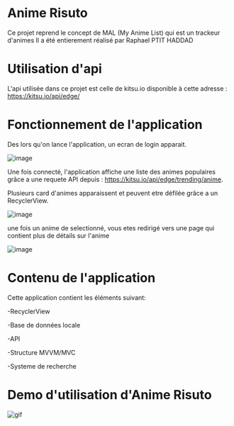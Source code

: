 # Anime Risuto

Ce projet reprend le concept de MAL (My Anime List) qui est un trackeur d'animes
Il a été entierement réalisé par Raphael PTIT HADDAD

# Utilisation d'api
L'api utilisée dans ce projet est celle de kitsu.io disponible à cette adresse : https://kitsu.io/api/edge/

# Fonctionnement de l'application

Des lors qu'on lance l'application, un ecran de login apparait.

![image](https://github.com/BankaiOnegai/Kotlin/blob/master/Capture/Login.PNG)

Une fois connecté, l'application affiche une liste des animes populaires grâce a une requete API depuis : https://kitsu.io/api/edge/trending/anime.

Plusieurs card d'animes apparaissent et peuvent etre défilée grâce a un RecyclerView.

![image](https://github.com/BankaiOnegai/Kotlin/blob/master/Capture/Accueil.PNG)

une fois un anime de selectionné, vous etes redirigé vers une page qui contient plus de détails sur l'anime

![image](https://github.com/BankaiOnegai/Kotlin/blob/master/Capture/Details.PNG)

# Contenu de l'application
Cette application contient les éléments suivant:

-RecyclerView

-Base de données locale

-API

-Structure MVVM/MVC

-Systeme de recherche

# Demo d'utilisation d'Anime Risuto

![gif](https://github.com/BankaiOnegai/Kotlin/blob/master/Capture/record.gif)
